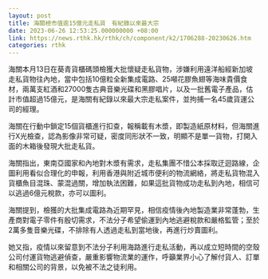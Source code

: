 ```yaml
---
layout: post
title: 海關檢市值逾15億元走私貨　有紀錄以來最大宗
date: 2023-06-26 12:53:25.000000000 +08:00
link: https://news.rthk.hk/rthk/ch/component/k2/1706288-20230626.htm
categories: rthk
---
```


海關本月13日在葵青貨櫃碼頭檢獲大批懷疑走私貨物，涉嫌利用遠洋船經新加坡走私貨物往內地，當中包括10億粒全新集成電路、25噸花膠魚翅等海味貴價食材，兩萬支紅酒和27000隻古典音樂光碟和黑膠唱片，以及一批舊電子產品，估計市值超過15億元，是海關有紀錄以來最大宗走私案件，並拘捕一名45歲貨運公司的經理。

海關在行動中鎖定15個貨櫃進行扣查，報稱載有木漿，即製造紙原材料，但海關進行X光檢查，認為影像非常可疑，密度同形狀不一致，明顯不是單一貨物，打開入面的木箱後發現大批走私貨。

海關指出，東南亞國家和內地對木漿有需求，走私集團不惜公本採取迂迴路線，企圖利用看似合理化的申報，利用香港與附近城市便利的物流網絡，將走私貨物混入貨櫃魚目混珠、蒙混過關，增加執法困難，如果這批貨物成功走私到內地，相信可以逃過6億元稅款，亦可以圖利。

海關提到，檢獲的大批集成電路為近期罕見，相信疫情後內地製造業非常蓬勃，生產商對電子零件有殷切需求，不法分子希望偷運到內地逃避稅款和嚴格監管；至於2萬多隻音樂光碟，不排除有人透過走私到當地後，再進行炒賣圖利。

她又指，疫情以來留意到不法分子利用海路進行走私活動，再以成立短時間的空殼公司付運貨物逃避偵查，嚴重影響物流業的運作，呼籲業界小心了解付貨人、訂單和相關公司的背景，以免被不法之徒利用。
